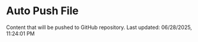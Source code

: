 # Auto Push File

Content that will be pushed to GitHub repository.
Last updated: 06/28/2025, 11:24:01 PM